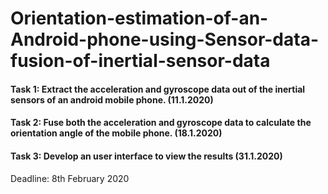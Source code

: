 # Orientation-estimation-of-an-Android-phone-using-Sensor-data-fusion-of-inertial-sensor-data
#### Task 1: Extract the acceleration and gyroscope data out of the inertial sensors of an android mobile phone. (11.1.2020)
#### Task 2: Fuse both the acceleration and gyroscope data to calculate the orientation angle of the mobile phone. (18.1.2020)
#### Task 3: Develop an user interface to view the results (31.1.2020)

Deadline: 8th February 2020
